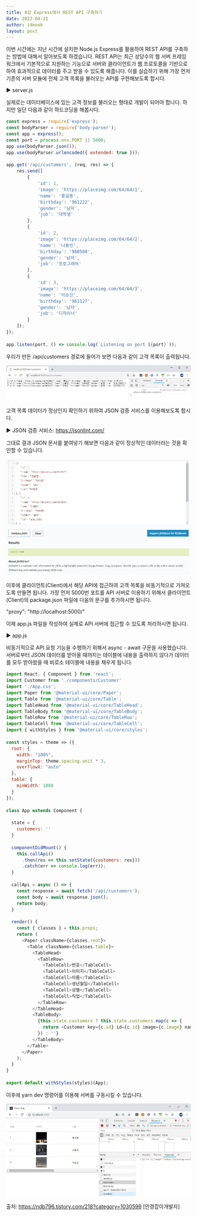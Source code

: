 ```yaml
---
title: 8강 Express에서 REST API 구축하기
date: 2022-04-21
author: ideook
layout: post
---
```


이번 시간에는 지난 시간에 설치한 Node.js Express를 활용하여 REST API를 구축하는 방법에 대해서 알아보도록 하겠습니다. REST API는 최근 상당수의 웹 서버 프레임워크에서 기본적으로 지원하는 기능으로 서버와 클라이언트가 웹 프로토콜을 기반으로 하여 효과적으로 데이터를 주고 받을 수 있도록 해줍니다. 이를 실습하기 위해 가장 먼저 기존의 서버 모듈에 전체 고객 목록을 불러오는 API를 구현해보도록 합시다.

▶ server.js

실제로는 데이터베이스에 있는 고객 정보를 불러오는 형태로 개발이 되어야 합니다. 하지만 일단 다음과 같이 하드코딩을 해봅시다.

```js
const express = require('express');
const bodyParser = require('body-parser');
const app = express();
const port = process.env.PORT || 5000;
app.use(bodyParser.json());
app.use(bodyParser.urlencoded({ extended: true }));

app.get('/api/customers', (req, res) => {
    res.send([
        {
            'id': 1,
            'image': 'https://placeimg.com/64/64/1',
            'name': '홍길동',
            'birthday': '961222',
            'gender': '남자',
            'job': '대학생'
        },
        {
            'id': 2,
            'image': 'https://placeimg.com/64/64/2',
            'name': '나동빈',
            'birthday': '960508',
            'gender': '남자',
            'job': '프로그래머'
        },
        {
            'id': 3,
            'image': 'https://placeimg.com/64/64/3',
            'name': '이순신',
            'birthday': '961127',
            'gender': '남자',
            'job': '디자이너'
        }
    ]);
});

app.listen(port, () => console.log(`Listening on port ${port}`));
```

우리가 만든 /api/customers 경로에 들어가 보면 다음과 같이 고객 목록이 출력됩니다.

![](images/2022-04-21-11-31-35.png)

고객 목록 데이터가 정상인지 확인하기 위하여 JSON 검증 서비스를 이용해보도록 합시다.

▶ JSON 검증 서비스: <https://jsonlint.com/>

그대로 결과 JSON 문서를 붙여넣기 해보면 다음과 같이 정상적인 데이터라는 것을 확인할 수 있습니다.

![](images/2022-04-21-11-31-40.png)

이후에 클라이언트(Client)에서 해당 API에 접근하여 고객 목록을 비동기적으로 가져오도록 만들면 됩니다. 가장 먼저 5000번 포트를 API 서버로 이용하기 위해서 클라이언트(Client)의 package.json 파일에 다음의 문구를 추가하시면 됩니다.

"proxy": "http://localhost:5000/"

이제 app.js 파일을 작성하여 실제로 API 서버에 접근할 수 있도록 처리하시면 됩니다.

▶ app.js

비동기적으로 API 요청 기능을 수행하기 위해서 async - await 구문을 사용했습니다. 서버로부터 JSON 데이터를 받아올 때까지는 테이블에 내용을 출력하지 않다가 데이터를 모두 받아왔을 때 비로소 테이블에 내용을 채우게 됩니다.

```js
import React, { Component } from 'react';
import Customer from './components/Customer'
import './App.css';
import Paper from '@material-ui/core/Paper';
import Table from '@material-ui/core/Table';
import TableHead from '@material-ui/core/TableHead';
import TableBody from '@material-ui/core/TableBody';
import TableRow from '@material-ui/core/TableRow';
import TableCell from '@material-ui/core/TableCell';
import { withStyles } from '@material-ui/core/styles';

const styles = theme => ({
  root: {
    width: "100%",
    marginTop: theme.spacing.unit * 3,
    overflowX: "auto"
  },
  table: {
    minWidth: 1080
  }
});

class App extends Component {

  state = {
    customers: ''
  }

  componentDidMount() {
    this.callApi()
      .then(res => this.setState({customers: res}))
      .catch(err => console.log(err));
  }

  callApi = async () => {
    const response = await fetch('/api/customers');
    const body = await response.json();
    return body;
  }

  render() {
    const { classes } = this.props;
    return (
      <Paper className={classes.root}>
        <Table className={classes.table}>
          <TableHead>
            <TableRow>
              <TableCell>번호</TableCell>
              <TableCell>이미지</TableCell>
              <TableCell>이름</TableCell>
              <TableCell>생년월일</TableCell>
              <TableCell>성별</TableCell>
              <TableCell>직업</TableCell>
            </TableRow>
          </TableHead>
          <TableBody>
            {this.state.customers ? this.state.customers.map(c => {
              return <Customer key={c.id} id={c.id} image={c.image} name={c.name} birthday={c.birthday} gender={c.gender} job={c.job} />
            }) : ''}
          </TableBody>
        </Table>
      </Paper>
    );
  }
}

export default withStyles(styles)(App);
```

이후에 yarn dev 명령어를 이용해 서버를 구동시킬 수 있습니다.

![](images/2022-04-21-11-35-17.png)

출처: https://ndb796.tistory.com/218?category=1030599 [안경잡이개발자]
